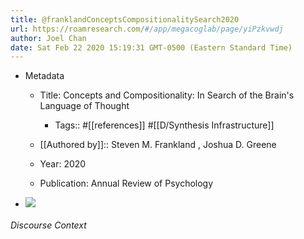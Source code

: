 ```yaml
---
title: @franklandConceptsCompositionalitySearch2020
url: https://roamresearch.com/#/app/megacoglab/page/yiPzkvwdj
author: Joel Chan
date: Sat Feb 22 2020 15:19:31 GMT-0500 (Eastern Standard Time)
---
```


- Metadata

    - Title: Concepts and Compositionality: In Search of the Brain's Language of Thought

        - Tags:: #[[references]] #[[D/Synthesis Infrastructure]]

    - [[Authored by]]::  Steven M. Frankland ,  Joshua D. Greene

    - Year: 2020

    - Publication: Annual Review of Psychology
- ![](https://firebasestorage.googleapis.com/v0/b/firescript-577a2.appspot.com/o/imgs%2Fapp%2Fmegacoglab%2FTW4Na1rjx6?alt=media&token=bbf4daae-cc28-49aa-a369-62e4000c7bc4)

###### Discourse Context


